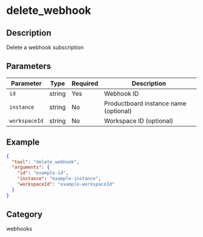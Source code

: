 # delete_webhook

## Description
Delete a webhook subscription

## Parameters

| Parameter | Type | Required | Description |
|-----------|------|----------|-------------|
| `id` | string | Yes | Webhook ID |
| `instance` | string | No | Productboard instance name (optional) |
| `workspaceId` | string | No | Workspace ID (optional) |

## Example

```json
{
  "tool": "delete_webhook",
  "arguments": {
    "id": "example-id",
    "instance": "example-instance",
    "workspaceId": "example-workspaceId"
  }
}
```

## Category
webhooks

